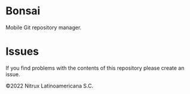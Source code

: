 # Bonsai

Mobile Git repository manager.

# Issues
If you find problems with the contents of this repository please create an issue.

©2022 Nitrux Latinoamericana S.C.
